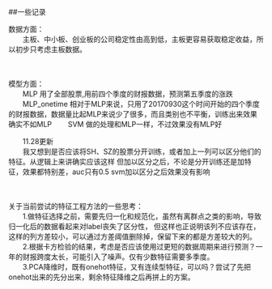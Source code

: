 ##一些记录

数据方面：  
　　主板、中小板、创业板的公司稳定性由高到低，主板更容易获取稳定收益，所以初步只考虑主板数据。
<br/>
<br/>
<br/>

模型方面：  
　　MLP 用了全部股票,用前四个季度的财报数据，预测第五季度的涨跌
　　MLP_onetime 相对于MLP来说，只用了20170930这个时间开始的四个季度的财报数据，数据量比起MLP来说少了很多，而且类别也不平衡，训练出来效果确实不如MLP
　　SVM 做的处理和MLP一样，不过效果没有MLP好

　　11.28更新  
　　我又想到是否应该将SH、SZ的股票分开训练，或者加上一列可以区分他们的特征。从逻辑上来讲确实应该这样
但加以区分之后，不论是分开训练还是加特征，效果都特别差，auc只有0.5
svm加以区分之后效果没有影响
<br/>
<br/>
<br/>

关于当前尝试的特征工程方法的一些思考：  
　　1.做特征选择之前，需要先归一化和规范化，虽然有离群点之类的影响，导致归一化后的数据看起来对label丧失了区分性，
        但这样也正说明该列不应该存在，这样的列方差较小，可以通过方差阈值删除掉，保留下来的都是方差较大的列。
<br/>
　　2.根据卡方检验的结果，考虑是否应该使用过更短的数据周期来进行预测？一年的财报跨度太长，可能引入了噪声。仅有少数特征需要多季度。  
　　3.PCA降维时，既有onehot特征，又有连续型特征，可以吗？尝试了先把onehot出来的先分出来，剩余特征降维之后再拼上的方案。
<br/>
<br/>
<br/>


